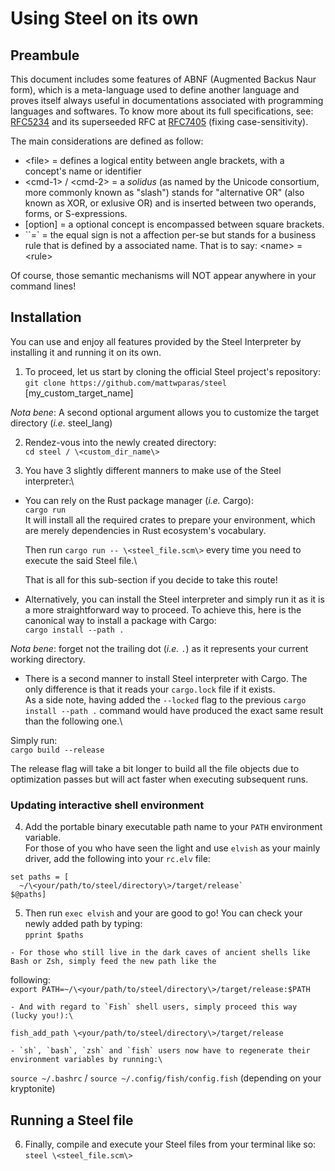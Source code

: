 # Using Steel on its own

## Preambule
This document includes some features of ABNF (Augmented Backus Naur form), which is a meta-language used to define
another language and proves itself always useful in documentations associated with programming languages and softwares.
To know more about its full specifications, see: [RFC5234](https://www.rfc-editor.org/rfc/rfc5234) and its superseeded
RFC at [RFC7405](https://www.rfc-editor.org/rfc/rfc7405) (fixing case-sensitivity).

The main considerations are defined as follow:
  - \<file\> = defines a logical entity between angle brackets, with a concept's name or identifier
  - \<cmd-1\> / \<cmd-2\> = a *solidus* (as named by the Unicode consortium, more commonly known as "slash") stands for "alternative
  OR" (also known as XOR, or exlusive OR) and is inserted between two operands, forms, or S-expressions.
  - [option] = a optional concept is encompassed between square brackets.
  - ``=` = the equal sign is not a affection per-se but stands for a business rule that is defined by a associated name.
    That is to say: \<name\> = \<rule\>
    
Of course, those semantic mechanisms will NOT appear anywhere in your command lines!

## Installation
You can use and enjoy all features provided by the Steel Interpreter by installing it and running it on its own.

1. To proceed, let us start by cloning the official Steel project's repository:\
  `git clone https://github.com/mattwparas/steel` [my_custom_target_name]
  
*Nota bene*: A second optional argument allows you to customize the target directory (*i.e.* steel_lang)

2. Rendez-vous into the newly created directory:\
`cd steel / \<custom_dir_name\>`

3. You have 3 slightly different manners to make use of the Steel interpreter:\
  - You can rely on the Rust package manager (*i.e.* Cargo):\
    `cargo run`\
    It will install all the required crates to prepare your environment, which are merely dependencies in Rust 
    ecosystem's vocabulary.
    
    Then run `cargo run -- \<steel_file.scm\>` every time you need to execute the said Steel file.\
    
    That is all for this sub-section if you decide to take this route!

  - Alternatively, you can install the Steel interpreter and simply run it as it is a more straightforward way to 
  proceed. To achieve this, here is the canonical way to install a package with Cargo:\
  `cargo install --path .`

*Nota bene*: forget not the trailing dot (*i.e.* `.`) as it represents your current working directory.

  - There is a second manner to install Steel interpreter with Cargo. The only difference is that it reads your 
  `cargo.lock` file if it exists.\
  As a side note, having added the `--locked` flag to the previous `cargo install --path .` command would have 
  produced the exact same result than the following one.\
  
  Simply run:\
  `cargo build --release`
  
  The release flag will take a bit longer to build all the file objects due to optimization passes but will act faster
  when executing subsequent runs.

### Updating interactive shell environment

  4. Add the portable binary executable path name to your `PATH` environment variable.\
  For those of you who have seen the light and use `elvish` as your mainly driver, add the following into your `rc.elv`
  file:
  ```
  set paths = [
    ~/\<your/path/to/steel/directory\>/target/release`
  $@paths]
  ```
  
  5. Then run `exec elvish` and your are good to go! You can check your newly added path by typing:\
  `pprint $paths`

    - For those who still live in the dark caves of ancient shells like Bash or Zsh, simply feed the new path like the
  following:\
  `export PATH=~/\<your/path/to/steel/directory\>/target/release:$PATH`

    - And with regard to `Fish` shell users, simply proceed this way (lucky you!):\
  `fish_add_path \<your/path/to/steel/directory\>/target/release`

    - `sh`, `bash`, `zsh` and `fish` users now have to regenerate their environment variables by running:\
  `source ~/.bashrc` / `source ~/.config/fish/config.fish` (depending on your kryptonite)


## Running a Steel file

  6. Finally, compile and execute your Steel files from your terminal like so:\
  `steel \<steel_file.scm\>`
